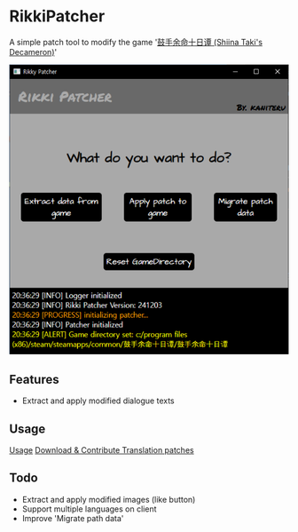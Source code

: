 # RikkiPatcher
A simple patch tool to modify the game '[鼓手余命十日谭 (Shiina Taki's Decameron)](https://store.steampowered.com/app/3269960)'

![screenshot](img/patcher.png)

## Features
- Extract and apply modified dialogue texts

## Usage
[Usage](https://kaniteru.github.io/project/RikkiPatcher/usage.html)
[Download & Contribute Translation patches](https://github.com/kaniteru/RikkiPatcher-Patches)

## Todo
- Extract and apply modified images (like button)
- Support multiple languages on client
- Improve 'Migrate path data'
